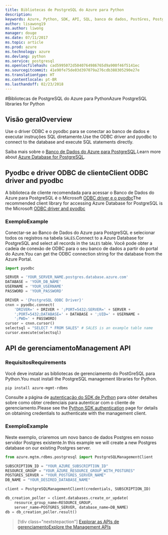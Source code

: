 ```yaml
---
title: Bibliotecas de PostgreSQL do Azure para Python
description: 
keywords: Azure, Python, SDK, API, SQL, banco de dados, PostGres, PostgreSQL
author: lisawong19
ms.author: liwong
manager: douge
ms.date: 07/11/2017
ms.topic: article
ms.prod: azure
ms.technology: azure
ms.devlang: python
ms.service: postgresql
ms.openlocfilehash: cad5995072d5040764986765d9a900f46f5141ec
ms.sourcegitcommit: 41e90fe75de03d397079a276cdb388305290e27e
ms.translationtype: HT
ms.contentlocale: pt-BR
ms.lasthandoff: 02/23/2018
---
```

#<a name="azure-postgresql-libraries-for-python"></a><span data-ttu-id="2b6fa-103">Bibliotecas de PostgreSQL do Azure para Python</span><span class="sxs-lookup"><span data-stu-id="2b6fa-103">Azure PostgreSQL libraries for Python</span></span>

## <a name="overview"></a><span data-ttu-id="2b6fa-104">Visão geral</span><span class="sxs-lookup"><span data-stu-id="2b6fa-104">Overview</span></span>
<span data-ttu-id="2b6fa-105">Use o driver ODBC e o pyodbc para se conectar ao banco de dados e executar instruções SQL diretamente.</span><span class="sxs-lookup"><span data-stu-id="2b6fa-105">Use the ODBC driver and pyodbc to connect to the database and execute SQL statements directly.</span></span>

<span data-ttu-id="2b6fa-106">Saiba mais sobre o [Banco de Dados do Azure para PostgreSQL](https://docs.microsoft.com/azure/postgresql/).</span><span class="sxs-lookup"><span data-stu-id="2b6fa-106">Learn more about [Azure Database for PostgreSQL](https://docs.microsoft.com/azure/postgresql/).</span></span>

## <a name="client-odbc-driver-and-pyodbc"></a><span data-ttu-id="2b6fa-107">Pyodbc e driver ODBC de cliente</span><span class="sxs-lookup"><span data-stu-id="2b6fa-107">Client ODBC driver and pyodbc</span></span>
<span data-ttu-id="2b6fa-108">A biblioteca de cliente recomendada para acessar o Banco de Dados do Azure para PostgreSQL é o Microsoft [ODBC driver e o pyodbc](https://docs.microsoft.com/azure/sql-database/sql-database-connect-query-python#install-the-python-and-database-communication-libraries)</span><span class="sxs-lookup"><span data-stu-id="2b6fa-108">The recommended client library for accessing Azure Database for PostgreSQL is the Microsoft [ODBC driver and pyodbc](https://docs.microsoft.com/azure/sql-database/sql-database-connect-query-python#install-the-python-and-database-communication-libraries)</span></span>

### <a name="example"></a><span data-ttu-id="2b6fa-109">Exemplo</span><span class="sxs-lookup"><span data-stu-id="2b6fa-109">Example</span></span> 

<span data-ttu-id="2b6fa-110">Conectar-se ao Banco de Dados do Azure para PostgreSQL e selecionar todos os registros na tabela `SALES`.</span><span class="sxs-lookup"><span data-stu-id="2b6fa-110">Connect to a Azure Database for PostgreSQL and select all records in the `SALES` table.</span></span> <span data-ttu-id="2b6fa-111">Você pode obter a cadeia de conexão de ODBC para o seu banco de dados a partir do portal do Azure.</span><span class="sxs-lookup"><span data-stu-id="2b6fa-111">You can get the ODBC connection string for the database from the Azure Portal.</span></span>

```python
import pyodbc

SERVER = 'YOUR_SERVER_NAME.postgres.database.azure.com'
DATABASE = 'YOUR_DB_NAME'
USERNAME = 'YOUR_USERNAME'
PASSWORD = 'YOUR_PASSWORD'

DRIVER = '{PostgreSQL ODBC Driver}'
cnxn = pyodbc.connect(
    'DRIVER=' + DRIVER + ';PORT=5432;SERVER=' + SERVER +
    ';PORT=5432;DATABASE=' + DATABASE + ';UID=' + USERNAME +
    ';PWD=' + PASSWORD)
cursor = cnxn.cursor()
selectsql = "SELECT * FROM SALES" # SALES is an example table name
cursor.execute(selectsql)
```

## <a name="management-api"></a><span data-ttu-id="2b6fa-112">API de gerenciamento</span><span class="sxs-lookup"><span data-stu-id="2b6fa-112">Management API</span></span>
### <a name="requirements"></a><span data-ttu-id="2b6fa-113">Requisitos</span><span class="sxs-lookup"><span data-stu-id="2b6fa-113">Requirements</span></span>
<span data-ttu-id="2b6fa-114">Você deve instalar as bibliotecas de gerenciamento do PostGreSQL para Python.</span><span class="sxs-lookup"><span data-stu-id="2b6fa-114">You must install the PostgreSQL management libraries for Python.</span></span>
```bash
pip install azure-mgmt-rdbms
```

<span data-ttu-id="2b6fa-115">Consulte a página de [autenticação do SDK de Python](https://docs.microsoft.com/python/azure/python-sdk-azure-authenticate) para obter detalhes sobre como obter credenciais para autenticar com o cliente de gerenciamento.</span><span class="sxs-lookup"><span data-stu-id="2b6fa-115">Please see the [Python SDK authentication](https://docs.microsoft.com/python/azure/python-sdk-azure-authenticate) page for details on obtaining credentials to authenticate with the management client.</span></span>

### <a name="example"></a><span data-ttu-id="2b6fa-116">Exemplo</span><span class="sxs-lookup"><span data-stu-id="2b6fa-116">Example</span></span>
<span data-ttu-id="2b6fa-117">Neste exemplo, criaremos um novo banco de dados Postgres em nosso servidor Postgres existente.</span><span class="sxs-lookup"><span data-stu-id="2b6fa-117">In this example we will create a new Postgres database on our existing Postgres server.</span></span>
```python
from azure.mgtm.rdbms.postgresql import PostgreSQLManagementClient

SUBSCRIPTION_ID = "YOUR_AZURE_SUBSCRIPTION_ID"
RESOURCE_GROUP = "YOUR_AZURE_RESOURCE_GROUP_WITH_POSTGRES"
POSTGRES_SERVER = "YOUR_POSTGRES_SERVER_NAME"
DB_NAME = "YOUR_DESIRED_DATABASE_NAME"

client = PostgreSQLManagementClient(credentials, SUBSCRIPTION_ID)

db_creation_poller = client.databases.create_or_update(
    resource_group_name=RESOURCE_GROUP,
    server_name=POSTGRES_SERVER, database_name=DB_NAME)
db = db_creation_poller.result()
```

> [!div class="nextstepaction"]
> [<span data-ttu-id="2b6fa-118">Explorar as APIs de gerenciamento</span><span class="sxs-lookup"><span data-stu-id="2b6fa-118">Explore the Management APIs</span></span>](/python/api/overview/azure/postgresql/management)

